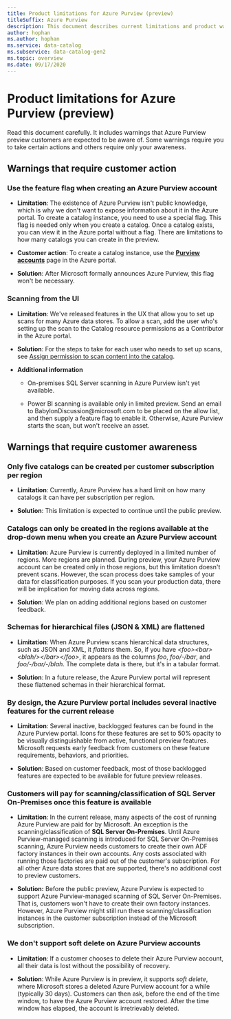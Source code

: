 ```yaml
---
title: Product limitations for Azure Purview (preview)
titleSuffix: Azure Purview
description: This document describes current limitations and product warnings for the Azure Purview preview. 
author: hophan
ms.author: hophan
ms.service: data-catalog
ms.subservice: data-catalog-gen2
ms.topic: overview
ms.date: 09/17/2020
---
```


# Product limitations for Azure Purview (preview)

Read this document carefully. It includes warnings that Azure Purview preview customers are expected to be aware of. Some warnings require you to take certain actions and others require only your awareness.

## Warnings that require customer action

### Use the feature flag when creating an Azure Purview account

* **Limitation**: The existence of Azure Purview isn't public knowledge, which is why we don't want to expose information about it in the Azure portal. To create a catalog instance, you need to use a special flag. This flag is needed only when you create a catalog. Once a catalog exists, you can view it in the Azure portal without a flag. There are limitations to how many catalogs you can create in the preview.

* **Customer action**: To create a catalog instance, use the [**Purview accounts**](https://aka.ms/babylonportal) page in the Azure portal.

* **Solution**: After Microsoft formally announces Azure Purview, this flag won't be necessary.

### Scanning from the UI

* **Limitation**: We've released features in the UX that allow you to set up scans for many Azure data stores. To allow a scan, add the user who's setting up the scan to the Catalog resource permissions as a Contributor in the Azure portal.

* **Solution**: For the steps to take for each user who needs to set up scans, see [Assign permission to scan content into the catalog](add-security-principal.md#assign-permission-to-scan-content-into-the-catalog).

* **Additional information**

  * On-premises SQL Server scanning in Azure Purview isn't yet available.

  * Power BI scanning is available only in limited preview. Send an email to BabylonDiscussion\@microsoft.com to be placed on the allow list, and then supply a feature flag to enable it. Otherwise, Azure Purview starts the scan, but won't receive an asset.

## Warnings that require customer awareness

### Only five catalogs can be created per customer subscription per region

* **Limitation**: Currently, Azure Purview has a hard limit on how many catalogs it can have per subscription per region.

* **Solution**: This limitation is expected to continue until the public preview.

### Catalogs can only be created in the regions available at the drop-down menu when you create an Azure Purview account

* **Limitation**: Azure Purview is currently deployed in a limited number of regions. More regions are planned. During preview, your Azure Purview account can be created only in those regions, but this limitation doesn't prevent scans. However, the scan process does take samples of your data for classification purposes. If you scan your production data, there will be implication for moving data across regions.

* **Solution**: We plan on adding additional regions based on customer feedback.

### Schemas for hierarchical files (JSON & XML) are flattened

* **Limitation**: When Azure Purview scans hierarchical data structures, such as JSON and XML, it *flattens* them. So, if you have *\<foo\>\<bar\>\<blah/\>\</bar\>\</foo\>*, it appears as the columns *foo*, *foo/-/bar*, and *foo/-/bar/-/blah*. The complete data is there, but it's in a tabular format.

* **Solution**: In a future release, the Azure Purview portal will represent these flattened schemas in their hierarchical format.

### By design, the Azure Purview portal includes several inactive features for the current release

* **Limitation**: Several inactive, backlogged features can be found in the Azure Purview portal. Icons for these features are set to 50% opacity to be visually distinguishable from active, functional preview features. Microsoft requests early feedback from customers on these feature requirements, behaviors, and priorities.

* **Solution**: Based on customer feedback, most of those backlogged features are expected to be available for future preview releases.

### Customers will pay for scanning/classification of SQL Server On-Premises once this feature is available

* **Limitation**: In the current release, many aspects of the cost of running Azure Purview are paid for by Microsoft. An exception is the scanning/classification of **SQL Server On-Premises**. Until Azure Purview-managed scanning is introduced for SQL Server On-Premises scanning, Azure Purview needs customers to create their own ADF factory instances in their own accounts. Any costs associated with running those factories are paid out of the customer's subscription. For all other Azure data stores that are supported, there's no additional cost to preview customers.

* **Solution:** Before the public preview, Azure Purview is expected to support Azure Purview-managed scanning of SQL Server On-Premises. That is, customers won't have to create their own factory instances. However, Azure Purview might still run these scanning/classification instances in the customer subscription instead of the Microsoft subscription.

### We don't support soft delete on Azure Purview accounts

* **Limitation**: If a customer chooses to delete their Azure Purview account, all their data is lost without the possibility of recovery.

* **Solution**: While Azure Purview is in preview, it supports *soft delete*, where Microsoft stores a deleted Azure Purview account for a while (typically 30 days). Customers can then ask, before the end of the time window, to have the Azure Purview account restored. After the time window has elapsed, the account is irretrievably deleted.
